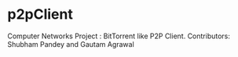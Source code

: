 # p2pClient
Computer Networks Project : BitTorrent like P2P Client.
Contributors: Shubham Pandey and Gautam Agrawal
